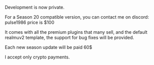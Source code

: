 Development is now private.

For a Season 20 compatible version, you can contact me on discord: pulse1986 price is $100

It comes with all the premium plugins that many sell, and the default realmuv2 template, the support for bug fixes will be provided.

Each new season update will be paid 60$

I accept only crypto payments.
